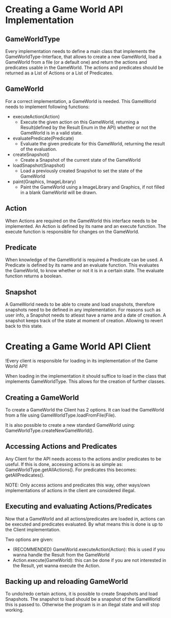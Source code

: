 # Creating a Game World API Implementation
## GameWorldType

Every implementation needs to define a main class that implements the GameWorldType-Interface, that allows to create a
new GameWorld, load a GameWorld from a file (or a default one) and return the actions and predicates usable in the GameWorld.
The actions and predicates should be returned as a List of Actions or a List of Predicates.

## GameWorld

For a correct implementation, a GameWorld is needed. This GameWorld needs to implement following functions:

- executeAction(Action)
  - Execute the given action on this GameWorld, returning a Result(defined by the Result Enum in the API) whether or not the GameWorld is in a valid state.
- evaluatePredicate(Predicate)
  - Evaluate the given predicate for this GameWorld, returning the result of the evaluation.
- createSnapshot()
  - Create a Snapshot of the current state of the GameWorld
- loadSnapshot(Snapshot)
  - Load a previously created Snapshot to set the state of the GameWorld
- paint(Graphics, ImageLibrary)
  - Paint the GameWorld using a ImageLibrary and Graphics, if not filled in a blank GameWorld will be drawn.

## Action

When Actions are required on the GameWorld this interface needs to be implemented. An Action is defined by its name and an execute function.
The execute function is responsible for changes on the GameWorld.

## Predicate

When knowledge of the GameWorld is required a Predicate can be used. A Predicate is defined by its name and an evaluate function.
This evaluates the GameWorld, to know whether or not it is in a certain state.
The evaluate function returns a boolean.

## Snapshot

A GameWorld needs to be able to create and load snapshots, therefore snapshots need to be defined in any implementation.
For reasons such as user info, a Snapshot needs to atleast have a name and a date of creation. A snapshot keeps track
of the state at moment of creation. Allowing to revert back to this state.

# Creating a Game World API Client

!Every client is responsible for loading in its implementation of the Game World API!

When loading in the implementation it should suffice to load in the class that implements GameWorldType.
This allows for the creation of further classes.

## Creating a GameWorld

To create a GameWorld the Client has 2 options. It can load the GameWorld from a file using GameWorldType.loadFromFile(File).
 
 It is also possible to create a new standard GameWorld using: GameWorldType.createNewGameWorld().

## Accessing Actions and Predicates

Any Client for the API needs access to the actions and/or predicates to be useful.
If this is done, accessing actions is as simple as: GameWorldType.getAllActions(). For predicates this becomes: getAllPredicates().

NOTE: Only access actions and predicates this way, other ways/own implementations of actions in the client are considered illegal.

## Executing and evaluating Actions/Predicates

Now that a GameWorld and all actions/predicates are loaded in, actions can be executed and predicates evaluated. By what means this is done is up to the Client implementation.

Two options are given:
- (RECOMMENDED) GameWorld.executeAction(Action): this is used if you wanna handle the Result from the GameWorld 
- Action.execute(GameWorld): this can be done if you are not interested in the Result, yet wanna execute the Action.

## Backing up and reloading GameWorld

To undo/redo certain actions, it is possible to create Snapshots and load Snapshots. The snapshot to load should be a snapshot of the GameWorld this is passed to.
Otherwise the program is in an illegal state and will stop working.

